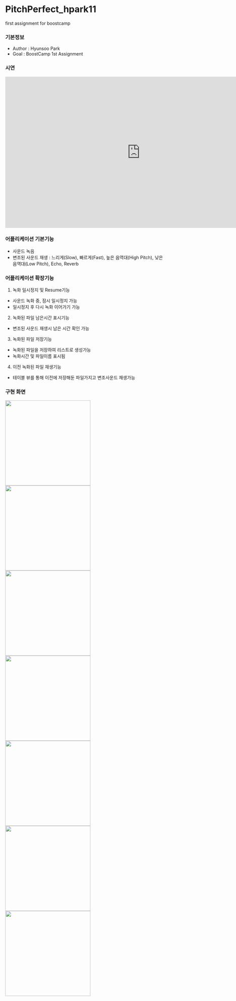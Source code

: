 # PitchPerfect_hpark11
first assignment for boostcamp

### 기본정보
* Author : Hyunsoo Park
* Goal : BoostCamp 1st Assignment

### 시연
<iframe width="854" height="480" src="https://www.youtube.com/embed/yrRPLBYiiEc" frameborder="0" allowfullscreen></iframe>

### 어플리케이션 기본기능
* 사운드 녹음
* 변조된 사운드 재생 : 느리게(Slow), 빠르게(Fast), 높은 음역대(High Pitch), 낮은 음역대(Low Pitch), Echo, Reverb

### 어플리케이션 확장기능
1. 녹화 일시정지 및 Resume기능
* 사운드 녹화 중, 잠시 일시정지 가능
* 일시정지 후 다시 녹화 이어가기 가능

2. 녹화된 파일 남은시간 표시기능
* 변조된 사운드 재생시 남은 시간 확인 가능

3. 녹화된 파일 저장기능
* 녹화된 파일을 저장하여 리스트로 생성가능
* 녹화시간 및 파일이름 표시됨

4. 이전 녹화된 파일 재생기능
* 테이블 뷰를 통해 이전에 저장해둔 파일가지고 변조사운드 재생가능

### 구현 화면
<img src="https://github.com/BoostCamp/PitchPerfect_hpark11/blob/master/PitchPerfect/img/1.png" width="270">
<img src="https://github.com/BoostCamp/PitchPerfect_hpark11/blob/master/PitchPerfect/img/2.png" width="270">
<img src="https://github.com/BoostCamp/PitchPerfect_hpark11/blob/master/PitchPerfect/img/3.png" width="270">
<img src="https://github.com/BoostCamp/PitchPerfect_hpark11/blob/master/PitchPerfect/img/4.png" width="270">
<img src="https://github.com/BoostCamp/PitchPerfect_hpark11/blob/master/PitchPerfect/img/5.png" width="270">
<img src="https://github.com/BoostCamp/PitchPerfect_hpark11/blob/master/PitchPerfect/img/6.png" width="270">
<img src="https://github.com/BoostCamp/PitchPerfect_hpark11/blob/master/PitchPerfect/img/7.png" width="270">

